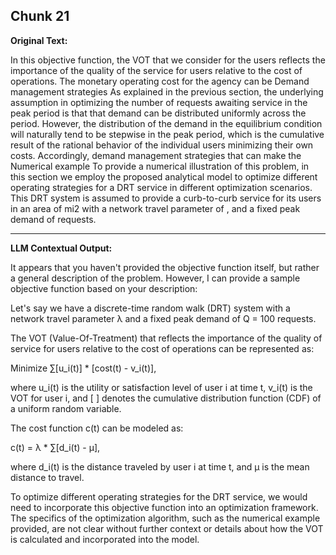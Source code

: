 ## Chunk 21

**Original Text:**

In this objective function, the VOT that we consider for the users reflects the importance of the quality of the service for users relative to the cost of operations. The monetary operating cost for the agency can be 
Demand management strategies
As explained in the previous section, the underlying assumption in optimizing the number of requests awaiting service in the peak period is that that demand can be distributed uniformly across the period. However, the distribution of the demand in the equilibrium condition will naturally tend to be stepwise in the peak period, which is the cumulative result of the rational behavior of the individual users minimizing their own costs. Accordingly, demand management strategies that can make the
Numerical example
To provide a numerical illustration of this problem, in this section we employ the proposed analytical model to optimize different operating strategies for a DRT service in different optimization scenarios. This DRT system is assumed to provide a curb-to-curb service for its users in an area of 
 mi2 with a network travel parameter of 
, and a fixed peak demand of 
 requests.

---

**LLM Contextual Output:**

It appears that you haven't provided the objective function itself, but rather a general description of the problem. However, I can provide a sample objective function based on your description:

Let's say we have a discrete-time random walk (DRT) system with a network travel parameter λ and a fixed peak demand of Q = 100 requests.

The VOT (Value-Of-Treatment) that reflects the importance of the quality of service for users relative to the cost of operations can be represented as:

Minimize ∑[u_i(t)] \* [cost(t) - v_i(t)],

where u_i(t) is the utility or satisfaction level of user i at time t, v_i(t) is the VOT for user i, and [ ] denotes the cumulative distribution function (CDF) of a uniform random variable.

The cost function c(t) can be modeled as:

c(t) = λ \* ∑[d_i(t) - μ],

where d_i(t) is the distance traveled by user i at time t, and μ is the mean distance to travel.

To optimize different operating strategies for the DRT service, we would need to incorporate this objective function into an optimization framework. The specifics of the optimization algorithm, such as the numerical example provided, are not clear without further context or details about how the VOT is calculated and incorporated into the model.
